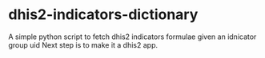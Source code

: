 # dhis2-indicators-dictionary
A simple python script to fetch dhis2 indicators formulae given an idnicator group uid
Next step is to make it a dhis2 app.
